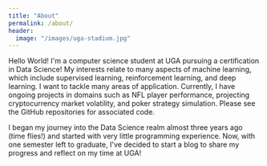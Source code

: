 ```yaml
---
title: "About"
permalink: /about/
header:
  image: "/images/uga-stadium.jpg"
---
```


Hello World! I'm a computer science student at UGA pursuing a certification in Data Science! My interests relate to many aspects of machine learning, which include supervised learning, reinforcement learning, and deep learning. I want to tackle many areas of application. Currently, I have ongoing projects in domains such as NFL player performance, projecting cryptocurrency market volatility, and poker strategy simulation. Please see the GitHub repositories for associated code.

I began my journey into the Data Science realm almost three years ago (time flies!) and started with very little programming experience. Now, with one semester left to graduate, I've decided to start a blog to share my progress and reflect on my time at UGA!
